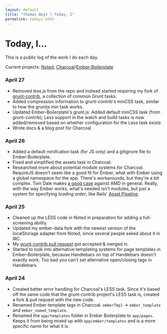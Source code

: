 ```yaml
---
layout: default
title: "Thomas Boyt | Today, I"
permalink: todayi.html
---
```


# Today, I...

This is a public log of the work I do each day. 

Current projects: [Noted](https://github.com/thomasboyt/Noted), [Charcoal](https://github.com/thomasboyt/Charcoal)/[Ember-Boilerplate](https://github.com/thomasboyt/Ember-Boilerplate)

### April 27

* Removed less.js from the repo and instead started requiring my fork of [grunt-contrib](https://github.com/gruntjs/grunt-contrib), a collection of common Grunt tasks.
* Added compression information to grunt-contrib's minCSS task, similar to how the gruntjs min task works.
* Updated Ember-Boilerplate's grunt.js: Added default minCSS task (from grunt-contrib); Less support in the watch and build tasks is now added/removed based on whether configuration for the Less task exists
* Wrote docs & a blog post for Charcoal

### April 26

* Added a default minifcation task (for JS only) and a gitignore file to Ember-Boilerplate.
* Fixed and simplified the assets task in Charcoal.
* Researched more about potential module systems for Charcoal. RequireJS doesn't seem like a good fit for Ember, what with Ember using a global namespace for the app. There's workarounds, but they're a bit complex. Tom Dale makes [a good case](http://tomdale.net/2012/01/amd-is-not-the-answer/) against AMD in general. Really, with the way Ember works, what's needed isn't modules, but just a system for specifying *loading order*, like Rails' [Asset Pipeline](http://guides.rubyonrails.org/asset_pipeline.html#manifest-files-and-directives).

### April 25

* Cleaned up the LESS code in Noted in preparation for adding a full-screening ability.
* Updated my ember-data fork with the newest version of the localStorage adapter from Noted, since several people asked about it in IRC.
* My [grunt-contrib pull request](https://github.com/gruntjs/grunt-contrib/pull/2) got accepted & merged in.
* Started to look into alternative templating systems for page templates in Ember-Boilerplate, because Handlebars on top of Handlebars doesn't exactly work. Too bad you can't set alternative open/closing tags in Handlebars.

### April 24

* Created better error handling for Charcoal's LESS task. Since it's based off the same code that the grunt-contrib project's LESS task is, created a fork & pull request with the new code.
* Renamed Ember template tags in Charcoal. `emberTmpl` -> `ember_template` and `ember_named_template`.
* Renamed the `app/templates` folder in Ember Boilerplate to `app/pages`. Keeps it from being mixed up with `app/ember/templates` and is a more specific name for what it is.
